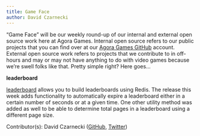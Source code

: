```yaml
---
title: Game Face
author: David Czarnecki
---
```

“Game Face” will be our weekly round-up of our internal and external open source work here at Agora Games. Internal open source refers to our public projects that you can find over at our [Agora Games GitHub](https://github.com/agoragames/) account. External open source work refers to projects that we contribute to in off-hours and may or may not have anything to do with video games because we’re swell folks like that. Pretty simple right? Here goes…

 **leaderboard**

 [leaderboard](https://github.com/agoragames/leaderboard/) allows you to build leaderboards using Redis. The release this week adds functionality to automatically expire a leaderboard either in a certain number of seconds or at a given time. One other utility method was added as well to be able to determine total pages in a leaderboard using a different page size.

 Contributor(s): David Czarnecki ([GitHub](https://github.com/czarneckid/), [Twitter](https://twitter.com/#%21/czarneckid))

  

  
